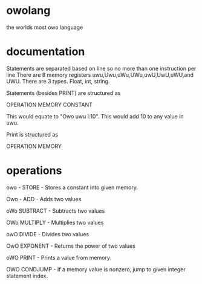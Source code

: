 # owolang

the worlds most owo language

# documentation

Statements are separated based on line so no more than one instruction per line
There are 8 memory registers uwu,Uwu,uWu,UWu,uwU,UwU,uWU,and UWU.
There are 3 types. Float, int, string.

Statements (besides PRINT) are structured as

OPERATION MEMORY CONSTANT 

This would equate to "Owo uwu i:10". This would add 10 to any value in uwu.

Print is structured as

OPERATION MEMORY

# operations

owo - STORE - Stores a constant into given memory.

Owo - ADD - Adds two values

oWo SUBTRACT - Subtracts two values

OWo MULTIPLY - Multiplies two values

owO DIVIDE - Divides two values

OwO EXPONENT - Returns the power of two values

oWO PRINT - Prints a value from memory.

OWO CONDJUMP - If a memory value is nonzero, jump to given integer statement index.
